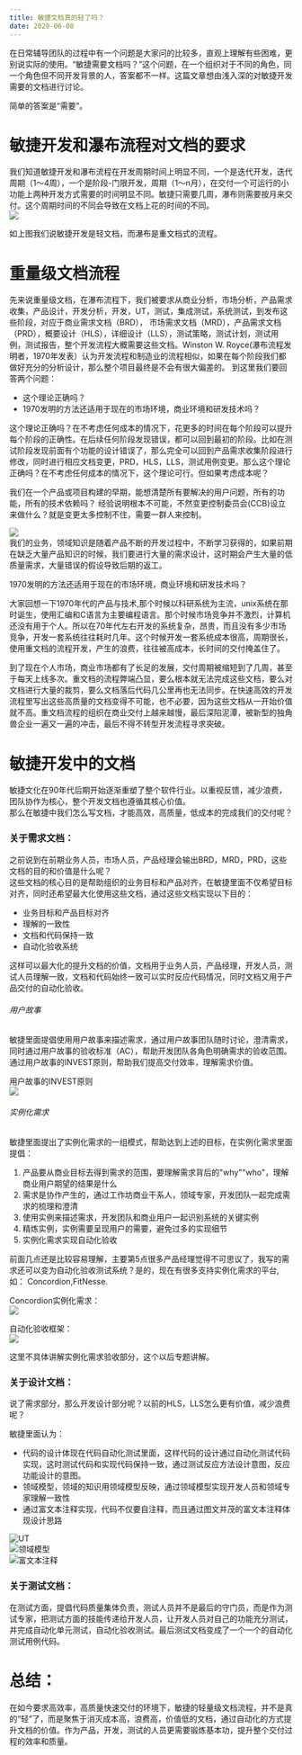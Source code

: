 ```yaml
---
title: 敏捷文档真的轻了吗？
date: 2020-06-08
---
```


  
在日常辅导团队的过程中有一个问题是大家问的比较多，直观上理解有些困难，更别说实际的使用。“敏捷需要文档吗？”这个问题，在一个组织对于不同的角色，同一个角色但不同开发背景的人，答案都不一样。这篇文章想由浅入深的对敏捷开发需要的文档进行讨论。

简单的答案是“需要”。  
  
# 敏捷开发和瀑布流程对文档的要求  
我们知道敏捷开发和瀑布流程在开发周期时间上明显不同，一个是迭代开发，迭代周期（1～4周），一个是阶段-门限开发，周期（1～n月），在交付一个可运行的小功能上两种开发方式需要的时间明显不同。敏捷只需要几周，瀑布则需要按月来交付。这个周期时间的不同会导致在文档上花的时间的不同。  
![](/assets/images/2020-06-08-agile-document/agile-document.png)   
  
如上图我们说敏捷开发是轻文档，而瀑布是重文档式的流程。  
  
# 重量级文档流程  
先来说重量级文档，在瀑布流程下，我们被要求从商业分析，市场分析，产品需求收集，产品设计，开发分析，开发，UT，测试，集成测试，系统测试，到发布这些阶段，对应于商业需求文档（BRD）， 市场需求文档（MRD），产品需求文档（PRD），概要设计（HLS），详细设计（LLS），测试策略，测试计划，测试用例，测试报告，整个开发流程大概需要这些文档。Winston W. Royce(瀑布流程发明者，1970年发表）认为开发流程和制造业的流程相似，如果在每个阶段我们都做好充分的分析设计，那么整个项目最终是不会有很大偏差的。
到这里我们要回答两个问题：  
- 这个理论正确吗？  
- 1970发明的方法还适用于现在的市场环境，商业环境和研发技术吗？  
  
这个理论正确吗？在不考虑任何成本的情况下，花更多的时间在每个阶段可以提升每个阶段的正确性。在后续任何阶段发现错误，都可以回到最初的阶段。比如在测试阶段发现前面有个功能的设计错误了，那么完全可以回到产品需求收集阶段进行修改，同时进行相应文档变更，PRD，HLS，LLS，测试用例变更。那么这个理论正确吗？在不考虑任何成本的情况下，这个理论可行。但如果考虑成本呢？  
  
我们在一个产品或项目构建的早期，能想清楚所有要解决的用户问题，所有的功能，所有的技术依赖吗？ 经验说明根本不可能，不然变更控制委员会(CCB)设立来做什么？就是变更太多控制不住，需要一群人来控制。  
  
![](/assets/images/2020-06-08-agile-document/requirment.png)   
我们的业务，领域知识是随着产品不断的开发过程中，不断学习获得的，如果前期在缺乏大量产品知识的时候，我们要进行大量的需求设计，这时期会产生大量的低质量需求，大量错误的假设导致后期的返工。  
  
  
1970发明的方法还适用于现在的市场环境，商业环境和研发技术吗？  
  
大家回想一下1970年代的产品与技术,那个时候以科研系统为主流，unix系统在那时诞生，使用汇编和C语言为主要编程语言。那个时候市场竞争并不激烈，计算机还没有用于个人。所以在70年代左右开发的系统复杂，昂贵，而且没有多少市场竞争，开发一套系统往往耗时几年。这个时候开发一套系统成本很高，周期很长，使用重文档的流程开发，产生的浪费，往往被高成本，长时间的交付掩盖住了。  
  
到了现在个人市场，商业市场都有了长足的发展，交付周期被缩短到了几周，甚至于每天上线多次。重文档的流程弊端凸显，要么根本就无法完成这些文档，要么对文档进行大量的裁剪，要么文档落后代码几公里再也无法同步。在快速高效的开发流程里写出这些高质量的文档变得不可能，也不必要，因为这些文档从一开始价值就不高。重文档流程的组织在商业交付上越来越慢，最后深陷泥潭，被新型的独角兽企业一遍又一遍的冲击，最后不得不转型开发流程寻求突破。  
  
# 敏捷开发中的文档  
敏捷文化在90年代后期开始逐渐重塑了整个软件行业。以重视反馈，减少浪费，团队协作为核心，整个开发文档也遵循其核心价值。  
那么在敏捷中我们怎么写文档，才能高效，高质量，低成本的完成我们的交付呢？  
  
### 关于需求文档：  
  
之前说到在前期业务人员，市场人员，产品经理会输出BRD，MRD，PRD，这些文档的目的和价值是什么呢？  
这些文档的核心目的是帮助组织的业务目标和产品对齐，在敏捷里面不仅希望目标对齐，同时还希望最大化使用这些文档，通过这些文档实现以下目的：  
- 业务目标和产品目标对齐 
- 理解的一致性   
- 文档和代码保持一致  
- 自动化验收系统  
  
这样可以最大化的提升文档的价值，文档用于业务人员，产品经理，开发人员，测试人员理解一致，文档和代码始终一致可以实时反应代码情况，同时文档又用于产品交付的自动化验收。
  
###### 用户故事  
敏捷里面提倡使用用户故事来描述需求，通过用户故事团队随时讨论，澄清需求，同时通过用户故事的验收标准（AC），帮助开发团队各角色明确需求的验收范围。  通过用户故事的INVEST原则，帮助我们提高交付效率，理解需求价值。 
  
用户故事的INVEST原则  
![](/assets/images/2020-06-08-agile-document/us.png)   
  
###### 实例化需求  
敏捷里面提出了实例化需求的一组模式，帮助达到上述的目标，在实例化需求里面提倡：  
1. 产品要从商业目标去得到需求的范围，要理解需求背后的"why""who"，理解商业用户期望的结果是什么  
2. 需求是协作产生的，通过工作坊商业干系人，领域专家，开发团队一起完成需求的梳理和澄清  
3. 使用实例来描述需求，开发团队和商业用户一起识别系统的关键实例  
4. 精炼实例，实例需要呈现用户的需要，避免过多的实现细节  
5. 实例化需求实现自动化验收  
  
前面几点还是比较容易理解，主要第5点很多产品经理觉得不可思议了，我写的需求还可以变为自动化验收测试系统？是的，现在有很多支持实例化需求的平台,如： Concordion,FitNesse.  
  
Concordion实例化需求：  
![](/assets/images/2020-06-08-agile-document/specification-by-example.png)   
  
自动化验收框架：  
![](/assets/images/2020-06-08-agile-document/specification-by-example-frame.png)   
  
这里不具体讲解实例化需求验收部分，这个以后专题讲解。  
   
### 关于设计文档：  
  
说了需求部分，那么开发设计部分呢？以前的HLS，LLS怎么更有价值，减少浪费呢？  
  
敏捷里面认为：  
- 代码的设计体现在代码自动化测试里面，这样代码的设计通过自动化测试代码实现，这时测试代码和实现代码保持一致，通过测试反应方法设计意图，反应功能设计的意图。  
- 领域模型，领域的知识用领域模型反映，通过领域模型实现开发人员和领域专家理解一致性  
- 通过富文本注释实现，代码不仅要自注释，而且通过图文并茂的富文本注释体现设计思路  
  
![UT](/assets/images/2020-06-08-agile-document/ut.jpg)   
![领域模型](/assets/images/2020-06-08-agile-document/domain.png)   
![富文本注释](/assets/images/2020-06-08-agile-document/commit.png)   
  

### 关于测试文档：  
  
在测试方面，提倡代码质量集体负责，测试人员并不是最后的守门员，而是作为测试专家，把测试方面的技能传递给开发人员，让开发人员对自己的功能充分测试，并完成自动化单元测试，自动化验收测试。最后测试文档变成了一个一个的自动化测试用例代码。  
  

# 总结：  
  
在如今要求高效率，高质量快速交付的环境下，敏捷的轻量级文档流程，并不是真的“轻”了，而是聚焦于消灭成本高，浪费高，价值低的文档，通过自动化的方式提升文档的价值。作为产品，开发，测试的人员更需要锻炼基本功，提升整个交付过程的效率和质量。  
  

  

